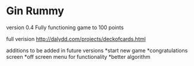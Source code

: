 Gin Rummy
========

version 0.4
Fully functioning game to 100 points

full verision http://dalydd.com/projects/deckofcards.html

additions to be added in future versions
*start new game
*congratulations screen
*off screen menu for functionality
*better algorithm
